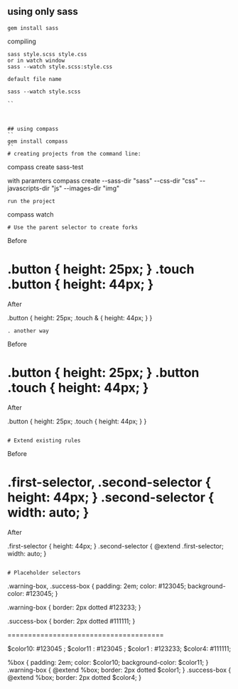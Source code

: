 
## using only sass
```
gem install sass
```
compiling 

```
sass style.scss style.css
or in watch window
sass --watch style.scss:style.css

default file name

sass --watch style.scss 

``



## using compass
``
gem install compass
``
# creating projects from the command line:
```
compass create sass-test

with paramters
compass create --sass-dir "sass" --css-dir "css" --javascripts-dir "js" --images-dir "img"
```
run the project
```
compass watch
```
# Use the parent selector to create forks

```
Before

.button {
  height: 25px;
}
.touch .button {
  height: 44px;
}
==============================================
After

.button {
    height: 25px;
    .touch & {
      height: 44px;
    }
  }

```
. another way
```
Before

.button {
  height: 25px;
}
.button .touch {
  height: 44px;
}
=========================================
After

.button {
    height: 25px;
    .touch {
      height: 44px;
    }
  }

```

# Extend existing rules

```
Before

.first-selector, .second-selector {
  height: 44px;
}
.second-selector {
  width: auto;
}
==============================================
After

  .first-selector {
    height: 44px;
  }
  .second-selector {
    @extend .first-selector;
    width: auto;
  }

```

# Placeholder selectors

```
.warning-box, .success-box {
  padding: 2em;
  color: #123045;
  background-color: #123045;
}

.warning-box {
  border: 2px dotted #123233;
}

.success-box {
  border: 2px dotted #111111;
}

======================================

$color10: #123045 ;
$color11 : #123045 ;
$color1 : #123233;
$color4: #111111;

%box {
    padding: 2em;
    color: $color10;
    background-color: $color11;
  }
  .warning-box {
    @extend %box;
    border: 2px dotted $color1;
  }
  .success-box {
    @extend %box;
    border: 2px dotted $color4;
  }


```
